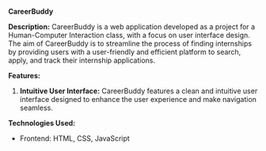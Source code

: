 **CareerBuddy**

**Description:**
CareerBuddy is a web application developed as a project for a Human-Computer Interaction class, with a focus on user interface design. 
The aim of CareerBuddy is to streamline the process of finding internships by providing users with a user-friendly and efficient platform 
to search, apply, and track their internship applications.

**Features:**
1. **Intuitive User Interface:** CareerBuddy features a clean and intuitive user interface designed to enhance the user experience and make navigation seamless.

**Technologies Used:**
- Frontend: HTML, CSS, JavaScript
